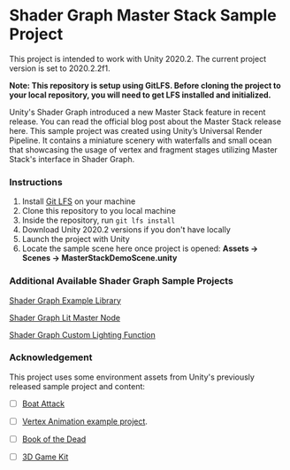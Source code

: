 # Shader Graph Master Stack Sample Project

This project is intended to work with Unity 2020.2. The current project version is set to 2020.2.2f1. 

**Note: This repository is setup using GitLFS. Before cloning the project to your local repository, you will need to get LFS installed and initialized.** 

Unity's Shader Graph introduced a new Master Stack feature in recent release. You can read the official blog post about the Master Stack release here. This sample project was created using Unity’s Universal Render Pipeline. It contains a miniature scenery with waterfalls and small ocean that showcasing the usage of vertex and fragment stages utilizing Master Stack's interface in Shader Graph. 

### Instructions

1. Install [Git LFS](https://git-lfs.github.com/) on your machine
2. Clone this repository to you local machine
3. Inside the repository, run `git lfs install` 
4. Download Unity 2020.2 versions if you don't have locally
5. Launch the project with Unity
6. Locate the sample scene here once project is opened: **Assets -> Scenes -> MasterStackDemoScene.unity**

### Additional Available Shader Graph Sample Projects

[Shader Graph Example Library](https://github.com/UnityTechnologies/ShaderGraph_ExampleLibrary)

[Shader Graph Lit Master Node](https://github.com/Unity-Technologies/ShaderGraphFeatureDemo_LitMasterNode)

[Shader Graph Custom Lighting Function](https://github.com/Unity-Technologies/ShaderGraphFeatureDemo_LitMasterNode)

### Acknowledgement

This project uses some environment assets from Unity's previously released sample project and content: 

- [ ] [Boat Attack](https://github.com/Unity-Technologies/BoatAttack) 

- [ ] [Vertex Animation example project](https://blogs.unity3d.com/2018/10/05/art-that-moves-creating-animated-materials-with-shader-graph/). 

- [ ] [Book of the Dead](https://assetstore.unity.com/packages/essentials/tutorial-projects/book-of-the-dead-environment-121175)
- [ ] [3D Game Kit](https://assetstore.unity.com/packages/templates/tutorials/3d-game-kit-115747#releases)